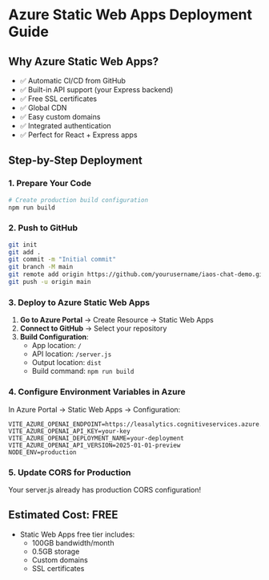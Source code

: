 # Azure Static Web Apps Deployment Guide

## Why Azure Static Web Apps?
- ✅ Automatic CI/CD from GitHub
- ✅ Built-in API support (your Express backend)
- ✅ Free SSL certificates
- ✅ Global CDN
- ✅ Easy custom domains
- ✅ Integrated authentication
- ✅ Perfect for React + Express apps

## Step-by-Step Deployment

### 1. Prepare Your Code
```bash
# Create production build configuration
npm run build
```

### 2. Push to GitHub
```bash
git init
git add .
git commit -m "Initial commit"
git branch -M main
git remote add origin https://github.com/yourusername/iaos-chat-demo.git
git push -u origin main
```

### 3. Deploy to Azure Static Web Apps

1. **Go to Azure Portal** → Create Resource → Static Web Apps
2. **Connect to GitHub** → Select your repository
3. **Build Configuration**:
   - App location: `/`
   - API location: `/server.js`
   - Output location: `dist`
   - Build command: `npm run build`

### 4. Configure Environment Variables in Azure
In Azure Portal → Static Web Apps → Configuration:
```
VITE_AZURE_OPENAI_ENDPOINT=https://leasalytics.cognitiveservices.azure.com/
VITE_AZURE_OPENAI_API_KEY=your-key
VITE_AZURE_OPENAI_DEPLOYMENT_NAME=your-deployment
VITE_AZURE_OPENAI_API_VERSION=2025-01-01-preview
NODE_ENV=production
```

### 5. Update CORS for Production
Your server.js already has production CORS configuration!

## Estimated Cost: FREE
- Static Web Apps free tier includes:
  - 100GB bandwidth/month
  - 0.5GB storage
  - Custom domains
  - SSL certificates
